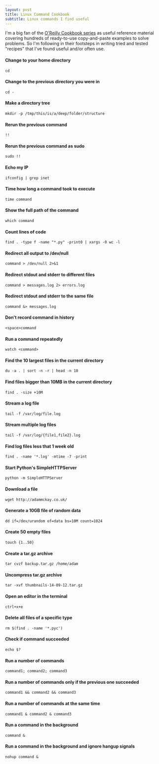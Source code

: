 ```yaml
---
layout: post
title: Linux Command Cookbook
subtitle: Linux commands I find useful
---
```


I'm a big fan of the [O'Reilly Cookbook series](http://shop.oreilly.com/category/series/cookbooks.do) as useful reference material covering hundreds of ready-to-use copy-and-paste examples to solve problems. So I'm following in their footsteps in writing tried and tested "recipes" that I've found useful and/or often use. 

#### Change to your home directory
    cd

#### Change to the previous directory you were in
    cd -

#### Make a directory tree
	mkdir -p /tmp/this/is/a/deep/folder/structure

#### Rerun the previous command
    !!

#### Rerun the previous command as sudo
    sudo !!

#### Echo my IP
	ifconfig | grep inet

#### Time how long a command took to execute
	time command

#### Show the full path of the command
	which command

#### Count lines of code
	find . -type f -name "*.py" -print0 | xargs -0 wc -l

#### Redirect all output to /dev/null
	command > /dev/null 2>&1

#### Redirect stdout and stderr to different files
	command > messages.log 2> errors.log

#### Redirect stdout and stderr to the same file
	command &> messages.log

#### Don't record command in history
    <space>command

#### Run a command repeatedly
    watch <command>

#### Find the 10 largest files in the current directory
    du -a . | sort -n -r | head -n 10

#### Find files bigger than 10MB in the current directory
	find . -size +10M

#### Stream a log file
    tail -f /var/log/file.log

#### Stream multiple log files
    tail -f /var/log/{file1,file2}.log

#### Find log files less that 1 week old
	find . -name '*.log' -mtime -7 -print

#### Start Python's SimpleHTTPServer
    python -m SimpleHTTPServer

#### Download a file
	wget http://adammckay.co.uk/

#### Generate a 10GB file of random data
    dd if=/dev/urandom of=data bs=10M count=1024

#### Create 50 empty files
    touch {1..50}

#### Create a tar.gz archive
    tar cvzf backup.tar.gz /home/adam

#### Uncompress tar.gz archive
    tar -xvf thumbnails-14-09-12.tar.gz

#### Open an editor in the terminal
    ctrl+x+e

#### Delete all files of a specific type
	rm $(find . -name '*.pyc')

#### Check if command succeeded
	echo $?

#### Run a number of commands
	command1; command2; command3

#### Run a number of commands only if the previous one succeeded
	command1 && command2 && command3

#### Run a number of commands at the same time
	command1 & command2 & command3

#### Run a command in the background
	command &

#### Run a command in the background and ignore hangup signals
	nohup command &
